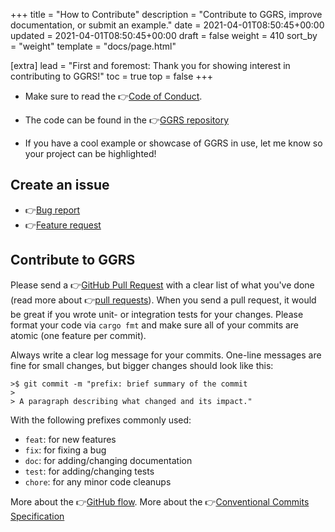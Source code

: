 +++
title = "How to Contribute"
description = "Contribute to GGRS, improve documentation, or submit an example."
date = 2021-04-01T08:50:45+00:00
updated = 2021-04-01T08:50:45+00:00
draft = false
weight = 410
sort_by = "weight"
template = "docs/page.html"

[extra]
lead = "First and foremost: Thank you for showing interest in contributing to GGRS!"
toc = true
top = false
+++

- Make sure to read the 👉[Code of Conduct](../code-of-conduct/).

- The code can be found in the 👉[GGRS repository](https://github.com/gschup/ggrs)

- If you have a cool example or showcase of GGRS in use, let me know so your project can be highlighted!

## Create an issue

- 👉[Bug report](https://github.com/gschup/ggrs/issues/new?assignees=&labels=bug&template=bug_report.md&title=)
- 👉[Feature request](https://github.com/gschup/ggrs/issues/new?assignees=&labels=enhancement&template=feature_request.md&title=)

## Contribute to GGRS

Please send a 👉[GitHub Pull Request](https://github.com/gschup/ggrs/pull/new/main) with a clear list of what you've done (read more about 👉[pull requests](http://help.github.com/pull-requests/)). When you send a pull request, it would be great if you wrote unit- or integration tests for your changes. Please format your code via `cargo fmt` and make sure all of your commits are atomic (one feature per commit).

Always write a clear log message for your commits. One-line messages are fine for small changes, but bigger changes should look like this:

    >$ git commit -m "prefix: brief summary of the commit
    > 
    > A paragraph describing what changed and its impact."

With the following prefixes commonly used:

- `feat`: for new features
- `fix`: for fixing a bug
- `doc`: for adding/changing documentation
- `test`: for adding/changing tests
- `chore`: for any minor code cleanups

More about the 👉[GitHub flow](https://guides.github.com/introduction/flow/).
More about the 👉[Conventional Commits Specification](https://www.conventionalcommits.org/en/v1.0.0/)
